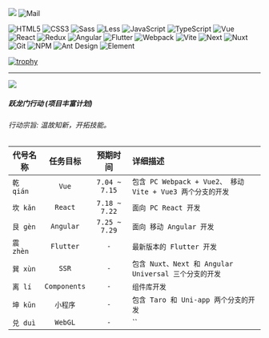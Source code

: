 ![](https://github.com/xilinyo/xilinyo/blob/main/images/logo.png)
<img alt="Mail" src="https://img.shields.io/badge/-xilinyo@163.com-ce493b?style=flat-square&logo=gmail&logoColor=white" />

<p>
<img alt="HTML5" src="https://img.shields.io/badge/-HTML5-E34F26?style=flat-square&logo=html5&logoColor=white" />
  <img alt="CSS3" src="https://img.shields.io/badge/-CSS3-1f84bf?style=flat-square&logo=css3&logoColor=white" />
 <img alt="Sass" src="https://img.shields.io/badge/-Sass-CC6699?style=flat-square&logo=sass&logoColor=white" />
  <img alt="Less" src="https://img.shields.io/badge/-Less-1d365d?style=flat-square&logo=less&logoColor=white" />
 <img alt="JavaScript" src="https://img.shields.io/badge/-JavaScript-efd81d?style=flat-square&logo=javascript&logoColor=white" />
 <img alt="TypeScript" src="https://img.shields.io/badge/-TypeScript-007ACC?style=flat-square&logo=typescript&logoColor=white" />
<img alt="Vue" src="https://img.shields.io/badge/-Vue-00b77e?style=flat-square&logo=vuedotjs&logoColor=white" />
<img alt="React" src="https://img.shields.io/badge/-React-45b8d8?style=flat-square&logo=react&logoColor=white" />
 <img alt="Redux" src="https://img.shields.io/badge/-Redux-764ABC?style=flat-square&logo=redux&logoColor=white" />
  <img alt="Angular" src="https://img.shields.io/badge/-Angular-DD0031?style=flat-square&logo=angular&logoColor=white" />
 <img alt="Flutter" src="https://img.shields.io/badge/-Flutter-025095?style=flat-square&logo=flutter&logoColor=white" />
  <img alt="Webpack" src="https://img.shields.io/badge/-Webpack-8DD6F9?style=flat-square&logo=webpack&logoColor=white" />
  <img alt="Vite" src="https://img.shields.io/badge/-Vite-aa50f7?style=flat-square&logo=vite&logoColor=white" />
  <img alt="Next" src="https://img.shields.io/badge/-NestJs-000000?style=flat-square&logo=nextdotjs&logoColor=white" />
  <img alt="Nuxt" src="https://img.shields.io/badge/-NustJs-13aa52?style=flat-square&logo=nuxtdotjs&logoColor=white" />
  <img alt="Git" src="https://img.shields.io/badge/-Git-F05032?style=flat-square&logo=git&logoColor=white" />
  <img alt="NPM" src="https://img.shields.io/badge/-NPM-CB3837?style=flat-square&logo=npm&logoColor=white" />
  <img alt="Ant Design" src="https://img.shields.io/badge/-Ant Design-000000?style=flat-square&logo=antdesign&logoColor=white" />
  <img alt="Element" src="https://img.shields.io/badge/-Element-409eff?style=flat-square&logo=element&logoColor=white" />
</p>

[![trophy](https://github-profile-trophy.vercel.app/?username=xilinyo&theme=flat&margin-w=46&no-bg=false)](https://github.com/ryo-ma/github-profile-trophy) 

***

![](https://github.com/xilinyo/xilinyo/blob/main/images/dino_rounded.gif)

##### 跃龙门行动 (项目丰富计划)
###### 行动宗旨: 温故知新，开拓技能。

|代号名称|任务目标|预期时间|详细描述|
|---|:---:|:---:|:---|
|`乾 qián`|`Vue`|`7.04 ~ 7.15`| `包含 PC Webpack + Vue2、 移动 Vite + Vue3 两个分支的开发` |
|`坎 kǎn`|`React`|`7.18 ~ 7.22`|`面向 PC React 开发`|
|`艮 ɡèn`|`Angular`|`7.25 ~ 7.29`|`面向 移动 Angular 开发`|
|`震 zhèn`|`Flutter`|`-`|`最新版本的 Flutter 开发`|
|`巽 xùn`|`SSR`|`-`|`包含 Nuxt、Next 和 Angular Universal 三个分支的开发`|
|`离 lí`|`Components`|`-`|`组件库开发`|
|`坤 kūn`|`小程序`|`-`|`包含 Taro 和 Uni-app 两个分支的开发`|
|`兑 duì`|`WebGL`|`-`|``|

